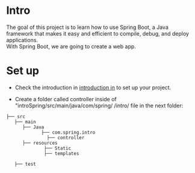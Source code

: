 # Intro

The goal of this project is to learn how to use Spring Boot, a Java framework that makes it easy and efficient to compile, debug, and deploy applications.<br> With Spring Boot, we are going to create a web app. 

# Set up

- Check the introduction in [introduction in](https://github.com/BeatrizBravo/introSpring) to set up your project.
  
-  Create a folder called controller inside of "introSpring/src/main/java/com/spring/
   /intro/ file in the next folder:

```
├── src
   ├── main
      ├── Java
             ├── com.spring.intro
               ├── controller
      ├── resources
              ├── Static
              ├── templates
     
   ├── test              
       
```


